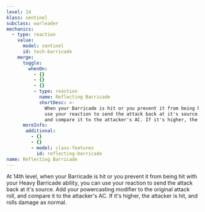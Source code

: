 ```yaml
---
level: 14
klass: sentinel
subclass: warleader
mechanics:
  - type: reaction
    value:
      model: sentinel
      id: tech-barricade
    merge:
      toggle:
        whenOn:
          - {}
          - {}
          - {}
          - type: reaction
            name: Reflecting Barricade
            shortDesc: >-
              When your Barricade is hit or you prevent it from being hit with your Heavy Barricade ability, you can
              use your reaction to send the attack back at it's source. Add your powercasting modifier to the original attack roll,
              and compare it to the attacker's AC. If it's higher, the attacker is hit, and rolls damage as normal.
      moreInfo:
       additional:
         - {}
         - {}
         - model: class-features
           id: reflecting-barricade
name: Reflecting Barricade
---
```

At 14th level, when your Barricade is hit or you prevent it from being hit with your Heavy Barricade ability, you can
use your reaction to send the attack back at it's source. Add your powercasting modifier to the original attack roll,
and compare it to the attacker's AC. If it's higher, the attacker is hit, and rolls damage as normal.
